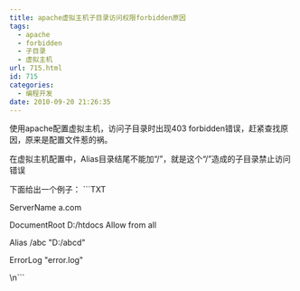 ```yaml
---
title: apache虚拟主机子目录访问权限forbidden原因
tags:
  - apache
  - forbidden
  - 子目录
  - 虚拟主机
url: 715.html
id: 715
categories:
  - 编程开发
date: 2010-09-20 21:26:35
---
```


使用apache配置虚拟主机，访问子目录时出现403 forbidden错误，赶紧查找原因，原来是配置文件惹的祸。  

在虚拟主机配置中，Alias目录结尾不能加“/”，就是这个“/”造成的子目录禁止访问错误  

下面给出一个例子： ```TXT  

ServerName a.com  

DocumentRoot D:/htdocs Allow from all  

Alias /abc "D:/abcd"  

ErrorLog "error.log"  

\\n```
